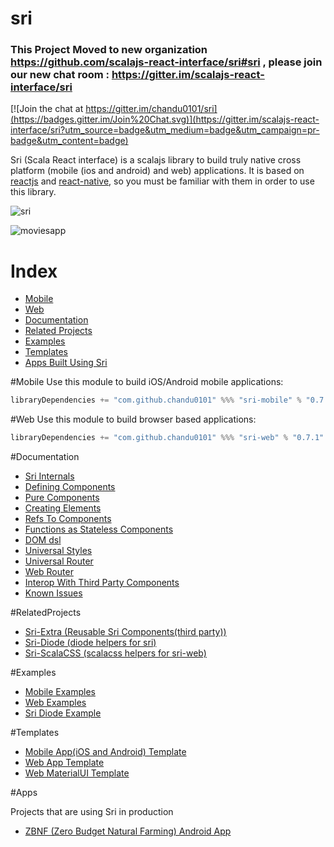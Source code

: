 # sri

### This Project Moved to new organization https://github.com/scalajs-react-interface/sri#sri , please join our new chat room : https://gitter.im/scalajs-react-interface/sri

[![Join the chat at https://gitter.im/chandu0101/sri](https://badges.gitter.im/Join%20Chat.svg)](https://gitter.im/scalajs-react-interface/sri?utm_source=badge&utm_medium=badge&utm_campaign=pr-badge&utm_content=badge)

Sri (Scala React interface) is a scalajs library to build truly native cross platform (mobile (ios and android) and web) applications. It is based on [reactjs](http://facebook.github.io/react/) and [react-native](https://facebook.github.io/react-native/), so you must be familiar with them in order to use this library.


![sri](/docs/sri.png)

![moviesapp](/docs/moviesapp.gif)

# Index
- [Mobile](#mobile)
- [Web](#web)
- [Documentation](#documentation)
- [Related Projects](#relatedprojects)
- [Examples](#examples)
- [Templates](#templates)
- [Apps Built Using Sri](#apps)

#Mobile
Use this module to build iOS/Android mobile applications:

```scala
libraryDependencies += "com.github.chandu0101" %%% "sri-mobile" % "0.7.1"
```

#Web
Use this module to build browser based applications:

```scala
libraryDependencies += "com.github.chandu0101" %%% "sri-web" % "0.7.1"
```

#Documentation
 - [Sri Internals](/docs/SriInternals.md)
 - [Defining Components](/docs/DefiningComponents.md)
 - [Pure Components](/docs/PureComponents.md)
 - [Creating Elements](/docs/CreatingElements.md)
 - [Refs To Components](/docs/RefsToComponents.md)
 - [Functions as Stateless Components](/docs/StatelessFunctionComponents.md)
 - [DOM dsl](/docs/DOMDSL.md)
 - [Universal Styles](/docs/UniversalStyles.md)
 - [Universal Router](/docs/UniversalRouter.md)
 - [Web Router](/docs/WebRouter.md)
 - [Interop With Third Party Components](/docs/InteropWithThirdParty.md)
 - [Known Issues](/docs/KnownIssues.md)
 
#RelatedProjects
 - [Sri-Extra (Reusable Sri Components(third party))](https://github.com/chandu0101/sri-extra)
 - [Sri-Diode (diode helpers for sri)](https://github.com/chandu0101/sri-diode)
 - [Sri-ScalaCSS (scalacss helpers for sri-web)](https://github.com/chandu0101/sri-scalacss)
 
#Examples
  - [Mobile Examples](/mobile-examples)
  - [Web Examples](/web-examples)
  - [Sri Diode Example](https://github.com/chandu0101/sri-diode-example)

#Templates
  - [Mobile App(iOS and Android) Template](https://github.com/chandu0101/sri-mobile-template)
  - [Web App Template](https://github.com/chandu0101/sri-web-template)
  - [Web MaterialUI Template](https://github.com/chandu0101/sri-web-materialui-template)

#Apps

Projects that are using Sri in production

- [ZBNF (Zero Budget Natural Farming) Android App](https://play.google.com/store/apps/details?id=com.zbnf)
